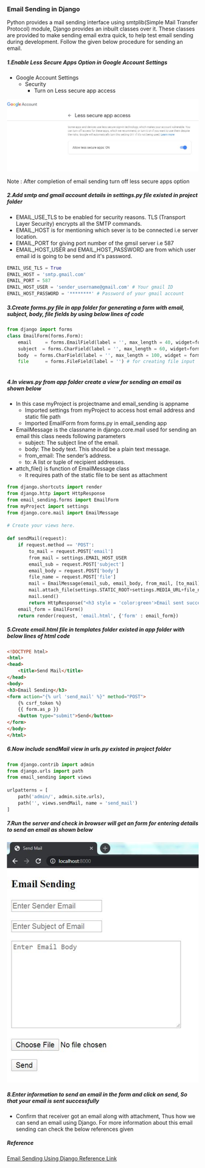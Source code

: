 ### Email Sending in Django

Python provides a mail sending interface using smtplib(Simple Mail Transfer Protocol) module, Django provides an inbuilt classes over it. These classes are provided to make sending email extra quick, to help test email sending during development. Follow the given below procedure for sending an email.

##### 1.Enable Less Secure Apps Option in Google Account Settings

* Google Account Settings
    * Security
        * Turn on Less secure app access
        
![Github Image](https://github.com/MVGopi/Email_Sending_Django/blob/master/secure.JPG)

Note : After completion of email sending turn off less secure apps option


##### 2.Add smtp and gmail account details in settings.py file existed in project folder

* EMAIL_USE_TLS to be enabled for security reasons. TLS (Transport Layer Security) encrypts all the SMTP commands.
* EMAIL_HOST is for mentioning which sever is to be connected i.e server location.
* EMAIL_PORT for giving port number of the gmsil server i.e 587 
* EMAIL_HOST_USER and EMAIL_HOST_PASSWORD are from which user email id is going to be send and it's password. 

```python
EMAIL_USE_TLS = True  
EMAIL_HOST = 'smtp.gmail.com'  
EMAIL_PORT = 587  
EMAIL_HOST_USER = 'sender_username@gmail.com' # Your gmail ID
EMAIL_HOST_PASSWORD = '********' # Password of your gmail account
```


##### 3.Create forms.py file in app folder for generating a form with email, subject, body, file fields by using below lines of code

```python
from django import forms  
class EmailForm(forms.Form):      
    email     = forms.EmailField(label = '', max_length = 40, widget=forms.EmailInput(attrs={'placeholder':'Enter Sender Email'}))
    subject  = forms.CharField(label = '', max_length = 60, widget=forms.TextInput(attrs={'placeholder':'Enter Subject of Email'}))
    body  = forms.CharField(label = '', max_length = 100, widget = forms.Textarea(attrs = {'placeholder':'Enter Email Body'}))  
    file      = forms.FileField(label = '') # for creating file input
 
```


##### 4.In views.py from app folder create a view for sending an email as shown below

* In this case myProject is projectname and email_sending is appname
	* Imported settings from myProject to access host email address and static file path
	* Imported EmailForm from forms.py in email_sending app
* EmailMessage is the classname in django.core.mail used for sending an email this class needs following parameters
	* subject: The subject line of the email.
	* body: The body text. This should be a plain text message.
	* from_email: The sender’s address.
	* to: A list or tuple of recipient addresses.
* attch_file() is function of EmailMessage class 
	* It requires path of the static file to be sent as attachment
	
```python
from django.shortcuts import render
from django.http import HttpResponse
from email_sending.forms import EmailForm
from myProject import settings
from django.core.mail import EmailMessage

# Create your views here.

def sendMail(request):
	if request.method == 'POST':
		to_mail = request.POST['email']
		from_mail = settings.EMAIL_HOST_USER
		email_sub = request.POST['subject']
		email_body = request.POST['body']
		file_name = request.POST['file']
		mail = EmailMessage(email_sub, email_body, from_mail, [to_mail])
		mail.attach_file(settings.STATIC_ROOT+settings.MEDIA_URL+file_name)
		mail.send()
		return HttpResponse("<h3 style = 'color:green'>Email sent successfully..!!!</h3>")
	email_form = EmailForm()
	return render(request, 'email.html', {'form' : email_form})
```


##### 5.Create email.html file in templates folder existed in app folder with below lines of html code

```html
<!DOCTYPE html>
<html>
<head>
	<title>Send Mail</title>
</head>
<body>
<h3>Email Sending</h3>
<form action="{% url 'send_mail' %}" method="POST">
	{% csrf_token %}
	{{ form.as_p }}
	<button type="submit">Send</button>  
</form>
</body>
</html>
```


##### 6.Now include sendMail view in urls.py existed in project folder

```python
from django.contrib import admin
from django.urls import path
from email_sending import views

urlpatterns = [
    path('admin/', admin.site.urls),
    path('', views.sendMail, name = 'send_mail')
]
```


##### 7.Run the server and check in browser will get an form for entering details to send an email as shown below

![Github Image](https://github.com/MVGopi/Email_Sending_Django/blob/master/email_form.JPG)


##### 8.Enter information to send an email in the form and click on send, So that your email is sent successfully

* Confirm that receiver got an email along with attachment, Thus how we can send an email using Django. For more information about this email sending can check the below references given


##### Reference

[Email Sending Using Django Reference Link](https://docs.djangoproject.com/en/3.0/topics/email/)
